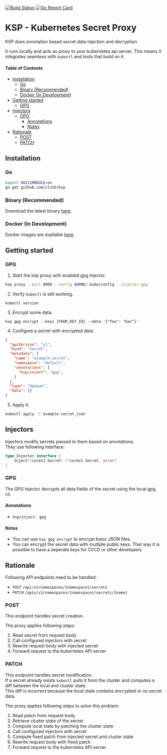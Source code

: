 [![Build Status](https://ci.clstb.codes/api/badges/clstb/ksp/status.svg)](https://ci.clstb.codes/clstb/ksp)
[![Go Report Card](https://goreportcard.com/badge/github.com/clstb/ksp)](https://goreportcard.com/report/github.com/clstb/ksp)
# KSP - Kubernetes Secret Proxy <!-- omit in toc -->
KSP does annotation based secret data injection and decryption.  

It runs locally and acts as proxy to your kubernetes api server. This means it integrates seamless with `kubectl` and tools that build on it.

#### Table of Contents <!-- omit in toc -->
- [Installation](#installation)
  - [Go](#go)
  - [Binary (Recommended)](#binary-recommended)
  - [Docker (In Development)](#docker-in-development)
- [Getting started](#getting-started)
  - [GPG](#gpg)
- [Injectors](#injectors)
  - [GPG](#gpg-1)
    - [Annotations](#annotations)
    - [Notes](#notes)
- [Rationale](#rationale)
  - [POST](#post)
  - [PATCH](#patch)

## Installation

### Go
```sh
export GO111MODULE=on
go get github.com/clstb/ksp
```

### Binary (Recommended)
Download the latest binary [here](https://github.com/clstb/ksp/releases).

### Docker (In Development)
Docker images are available [here](https://hub.docker.com/repository/docker/clstb/ksp).

## Getting started

### GPG
1. Start the ksp proxy with enabled gpg injector.
```sh
ksp proxy --port 8000 --config $HOME/.kube/config --injector-gpg
```
2. Verify `kubectl` is still working.
```
kubectl version
```
3. Encrypt some data.
```
ksp gpg encrypt --keys {YOUR_KEY_ID} --data '{"foo": "bar"}'
```
4. Configure a secret with encrypted data.
```json
{
  "apiVersion": "v1",
  "kind": "Secret",
  "metadata": {
    "name": "example-secret",
    "namespace": "default",
    "annotations": {
      "ksp/inject": "gpg",
    }
  },
  "type": "Opaque",
  "data": {}
}
```
5. Apply it.
```sh
kubectl apply -f example-secret.json
```

## Injectors
Injectors modify secrets passed to them based on annotations.  
They use following interface:
```go
type Injector interface {
    Inject(*corev1.Secret) (*corev1.Secret, error)
}
```

### GPG
The GPG injector decrypts all data fields of the secret using the local gpg cli.

#### Annotations
* `ksp/inject: gpg`

#### Notes
* You can use `ksp gpg encrypt` to encrypt basic JSON files.
* You can encrypt the secret data with multiple public keys. That way it is possible to have a seperate keys for CI/CD or other developers.

## Rationale
Following API endpoints need to be handled:  
* `POST` `/api/v1/namespaces/{namespace}/secrets`
* `PATCH` `/apis/v1/namespaces/{namespace}/secrets/{name}`

### POST
This endpoint handles secret creation.  

The proxy applies following steps:
1. Read secret from request body
2. Call configured injectors with secret
3. Rewrite request body with injected secret
4. Forward request to the kubernetes API server

### PATCH
This endpoint handles secret modification.  
If a secret already exists `kubectl` pulls it from the cluster and computes a diff between the local and cluster state.  
This diff is incorrect because the local state contains encrypted or no secret data.  

The proxy applies following steps to solve this problem:
1. Read patch from request body
2. Retrieve cluster state of the secret
3. Compute local state by patching the cluster state
4. Call configured injectors with secret
5. Compute fixed patch from injected secret and cluster state
6. Rewrite request body with fixed patch
7. Forward request to the kubernetes API server